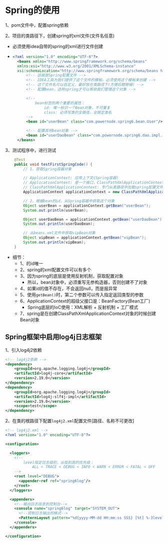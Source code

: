 # Spring的使用
1、pom文件中，配置spring依赖

2、项目的类路径下，创建spring的xml文件(文件名任意)
- 必须使用idea自带的spring的xml进行文件创建
- ```xml
  <?xml version="1.0" encoding="UTF-8"?>
    <beans xmlns="http://www.springframework.org/schema/beans"
    xmlns:xsi="http://www.w3.org/2001/XMLSchema-instance"
    xsi:schemaLocation="http://www.springframework.org/schema/beans http://www.springframework.org/schema/beans/spring-beans.xsd">
        <!-- 这就是Spring配置文件 -->
        <!-- IDEA工具为我们提供了这个文件的模板，必须使用这个模板来创建 -->
        <!-- 这个文件名可以自定义，最好放在类路径下(方便后期移植) -->
        <!-- 配置bean，这样spring才可以帮助我们管理这个对象 -->

        <!--
            bean标签的两个重要的属性：
                id: 唯一标识一个Bean对象，不可重复
                class: 必须写类的全路径，全限定类名
        -->
        <bean id="userBean" class="com.powernode.spring6.bean.User"/>

        <!-- 配置其他bean对象 -->
        <bean id="userDaoBean" class="com.powernode.spring6.dao.impl.UserDaoImplMySQL"/>
    </beans>
  ```

3、测试程序中，进行测试
```java
    @Test
    public void testFirstSpringCode() {
        // 1、获取Spring容器对象

        // ApplicationContext: 应用上下文(Spring容器)
        // ApplicationContext: 是一个接口，ClassPathXmlApplicationContext是其中一个实现类
        // ClassPathXmlApplicationContext: 专门从类路径中加载spring配置文件
        ApplicationContext applicationContext = new ClassPathXmlApplicationContext("spring.xml", "beans.xml");

        // 2、根据bean的id，从Spring容器中获取这个对象
        Object userBean = applicationContext.getBean("userBean");
        System.out.println(userBean);

        Object userDaoBean = applicationContext.getBean("userDaoBean");
        System.out.println(userDaoBean);

        // 从beans.xml文件中获取vipBean对象
        Object vipBean = applicationContext.getBean("vipBean");
        System.out.println(vipBean);
    }
```

- 细节：
  - 1、<bean id="" class=""/>的id唯一
  - 2、spring的xml配置文件可以有多个
  - 3、因为spring的底层是使用反射机制，获取配置对象
    - 所以，bean对象中，必须重写无参构造器，否则创建不了对象
  - 4、如果id的值不存在，不会返回null，而是报异常
  - 5、使用`getBean()`时，第二个参数可以传入指定返回类型的参数
  - 6、ApplicationContext的超级父接口是：BeanFactory(Bean工厂)
    - Spring底层的IoC使用：XML解析 + 反射机制 + 工厂模式
  - 7、spring是在创建ClassPathXmlApplicationContext对象的时候创建Bean对象

## Spring框架中启用log4j日志框架
1、引入log4j2依赖
```xml
<!-- log4j2依赖 -->
<dependency>
    <groupId>org.apache.logging.log4j</groupId>
    <artifactId>log4j-core</artifactId>
    <version>2.19.0</version>
</dependency>
<dependency>
    <groupId>org.apache.logging.log4j</groupId>
    <artifactId>log4j-slf4j-impl</artifactId>
    <version>2.19.0</version>
    <scope>test</scope>
</dependency>
```

2、在类的根路径下配置`log4j2.xml`配置文件[路径、名称不可更改]
```xml
<!-- log4j2.xml -->
<?xml version="1.0" encoding="UTF-8"?>

<configuration>

  <loggers>
    <!--
        level指定日志级别，从低到高的优先级：
            ALL < TRACE < DEBUG < INFO < WARN < ERROR < FATAL < OFF
    -->
    <root level="DEBUG">
      <appender-ref ref="spring6log"/>
    </root>
  </loggers>

  <appenders>
    <!--输出日志信息到控制台-->
    <console name="spring6log" target="SYSTEM_OUT">
      <!--控制日志输出的格式-->
      <PatternLayout pattern="%d{yyyy-MM-dd HH:mm:ss SSS} [%t] %-3level %logger{1024} - %msg%n"/>
    </console>
  </appenders>

</configuration>
```